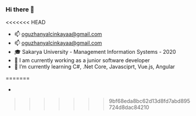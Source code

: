 ### Hi there 👋

<<<<<<< HEAD


- :mailbox: oguzhanyalcinkayaa@gmail.com
- :mailbox: oguzhanyalcinkayaa@gmail.com
- :mortar_board: Sakarya University - Management Information Systems - 2020
- 🔭 I am currently working as a junior software developer
- 🌱 I’m currently learning C#, .Net Core, Javasciprt, Vue.js, Angular

=======

- 
>>>>>>> 9bf68eda8bc62d13d8fd7abd895724d8dac84210
<!--
**oguzhanylcnkaya/oguzhanylcnkaya** is a ✨ _special_ ✨ repository because its `README.md` (this file) appears on your GitHub profile.

Here are some ideas to get you started:
<<<<<<< HEAD
- 🔭 I’m currently working on ...
=======


>>>>>>> 9bf68eda8bc62d13d8fd7abd895724d8dac84210
- 🌱 I’m currently learning ...
- 👯 I’m looking to collaborate on ...
- 🤔 I’m looking for help with ...
- 💬 Ask me about ...
- 📫 How to reach me: ...
- 😄 Pronouns: ...
- ⚡ Fun fact: ...

-->
